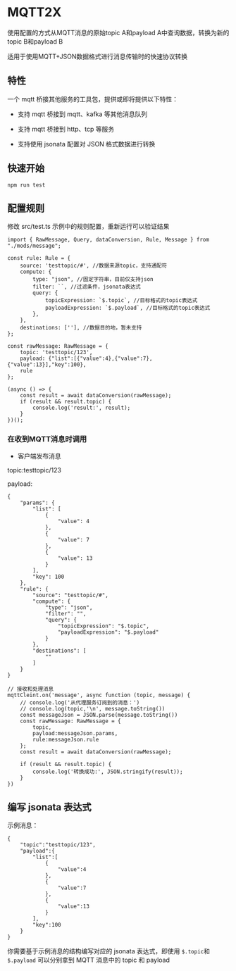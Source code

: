 # MQTT2X

使用配置的方式从MQTT消息的原始topic A和payload A中查询数据，转换为新的topic B和payload B

适用于使用MQTT+JSON数据格式进行消息传输时的快速协议转换

## 特性

一个 mqtt 桥接其他服务的工具包，提供或即将提供以下特性：

- 支持 mqtt 桥接到 mqtt、kafka 等其他消息队列

- 支持 mqtt 桥接到 http、tcp 等服务

- 支持使用 jsonata 配置对 JSON 格式数据进行转换

## 快速开始

```
npm run test
```

## 配置规则

修改 src/test.ts 示例中的规则配置，重新运行可以验证结果

```
import { RawMessage, Query, dataConversion, Rule, Message } from "./mods/message";

const rule: Rule = {
    source: 'testtopic/#', //数据来源topic，支持通配符
    compute: {
        type: "json", //固定字符串，目前仅支持json
        filter: ``, //过滤条件，jsonata表达式
        query: {
            topicExpression: `$.topic`, //目标格式的topic表达式
            payloadExpression: `$.payload`, //目标格式的topic表达式
        },
    },
    destinations: [''], //数据目的地，暂未支持
};

const rawMessage: RawMessage = {
    topic: 'testtopic/123',
    payload: {"list":[{"value":4},{"value":7},{"value":13}],"key":100},
    rule
};

(async () => {
    const result = await dataConversion(rawMessage);
    if (result && result.topic) {
        console.log('result:', result);
    }
})();

```

### 在收到MQTT消息时调用

- 客户端发布消息

topic:testtopic/123

payload:

```
{
    "params": {
        "list": [
            {
                "value": 4
            },
            {
                "value": 7
            },
            {
                "value": 13
            }
        ],
        "key": 100
    },
    "rule": {
        "source": "testtopic/#",
        "compute": {
            "type": "json",
            "filter": "",
            "query": {
                "topicExpression": "$.topic",
                "payloadExpression": "$.payload"
            }
        },
        "destinations": [
            ""
        ]
    }
}
```

```
// 接收和处理消息
mqttCleint.on('message', async function (topic, message) {
    // console.log('从代理服务订阅到的消息：')
    // console.log(topic,'\n', message.toString())
    const messageJson = JSON.parse(message.toString())
    const rawMessage: RawMessage = {
        topic,
        payload:messageJson.params,
        rule:messageJson.rule
    };
    const result = await dataConversion(rawMessage);

    if (result && result.topic) {
        console.log('转换成功:', JSON.stringify(result));
    }
})

```

## 编写 jsonata 表达式

示例消息：

```
{
    "topic":"testtopic/123",
    "payload":{
        "list":[
            {
                "value":4
            },
            {
                "value":7
            },
            {
                "value":13
            }
        ],
        "key":100
    }
}
```

你需要基于示例消息的结构编写对应的 jsonata 表达式，即使用 `$.topic`和`$.payload` 可以分别拿到 MQTT 消息中的 topic 和 payload

